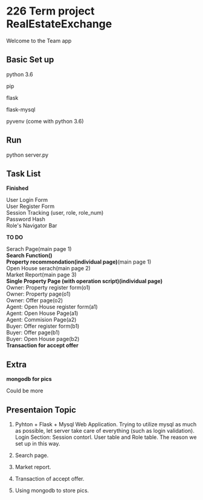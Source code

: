 # 226 Term project RealEstateExchange

Welcome to the Team app

## Basic Set up

python 3.6

pip

flask

flask-mysql

pyvenv (come with python 3.6)

## Run

python server.py


## Task List


**Finished**

User Login Form\
User Register Form\
Session Tracking (user, role, role_num)\
Password Hash\
Role's Navigator Bar

**TO DO**

Serach Page(main page 1)\
**Search Function()**\
**Property recommondation(individual page)**(main page 1)\
Open House serach(main page 2)\
Market Report(main page 3)\
**Single Property Page (with operation script)(individual page)**\
Owner: Property register form(o1)\
Owner: Property page(o1)\
Owner: Offer page(o2)\
Agent: Open House register form(a1)\
Agent: Open House Page(a1)\
Agent: Commision Page(a2)\
Buyer: Offer register form(b1)\
Buyer: Offer page(b1)\
Buyer: Open House page(b2)\
**Transaction for accept offer**

## Extra

**mongodb for pics**

Could be more


## Presentaion Topic

1. Pyhton + Flask + Mysql Web Application. Trying to utilize mysql as much as possible, let server take care of everything (such as login validation). Login Section: Session contorl. User table and Role table. The reason we set up in this way.

2. Search page.

3. Market report.

4. Transaction of accept offer.

5. Using mongodb to store pics. 
